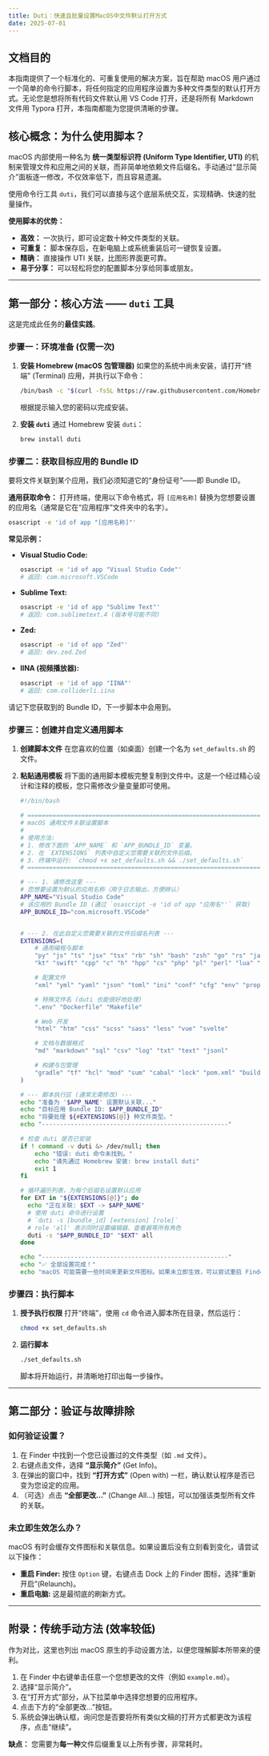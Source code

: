 ```yaml
---
title: Duti：快速且批量设置MacOS中文件默认打开方式
date: 2025-07-01
---
```


## **文档目的**

本指南提供了一个标准化的、可重复使用的解决方案，旨在帮助 macOS 用户通过一个简单的命令行脚本，将任何指定的应用程序设置为多种文件类型的默认打开方式。无论您是想将所有代码文件默认用 VS Code 打开，还是将所有 Markdown 文件用 Typora 打开，本指南都能为您提供清晰的步骤。

## **核心概念：为什么使用脚本？**

macOS 内部使用一种名为 **统一类型标识符 (Uniform Type Identifier, UTI)** 的机制来管理文件和应用之间的关联，而非简单地依赖文件后缀名。手动通过“显示简介”面板逐一修改，不仅效率低下，而且容易遗漏。

使用命令行工具 `duti`，我们可以直接与这个底层系统交互，实现精确、快速的批量操作。

**使用脚本的优势：**
*   **高效：** 一次执行，即可设定数十种文件类型的关联。
*   **可重复：** 脚本保存后，在新电脑上或系统重装后可一键恢复设置。
*   **精确：** 直接操作 UTI 关联，比图形界面更可靠。
*   **易于分享：** 可以轻松将您的配置脚本分享给同事或朋友。

---

## **第一部分：核心方法 —— `duti` 工具**

这是完成此任务的**最佳实践**。

### **步骤一：环境准备 (仅需一次)**

1.  **安装 Homebrew (macOS 包管理器)**
    如果您的系统中尚未安装，请打开“终端” (Terminal) 应用，并执行以下命令：
    ```bash
    /bin/bash -c "$(curl -fsSL https://raw.githubusercontent.com/Homebrew/install/HEAD/install.sh)"
    ```
    根据提示输入您的密码以完成安装。

2.  **安装 `duti`**
    通过 Homebrew 安装 `duti`：
    ```bash
    brew install duti
    ```

### **步骤二：获取目标应用的 Bundle ID**

要将文件关联到某个应用，我们必须知道它的“身份证号”——即 Bundle ID。

**通用获取命令：**
打开终端，使用以下命令格式，将 `[应用名称]` 替换为您想要设置的应用名（通常是它在“应用程序”文件夹中的名字）。

```bash
osascript -e 'id of app "[应用名称]"'
```

**常见示例：**
*   **Visual Studio Code:**
    ```bash
    osascript -e 'id of app "Visual Studio Code"'
    # 返回: com.microsoft.VSCode
    ```
*   **Sublime Text:**
    ```bash
    osascript -e 'id of app "Sublime Text"'
    # 返回: com.sublimetext.4 (版本号可能不同)
    ```
*   **Zed:**
    ```bash
    osascript -e 'id of app "Zed"'
    # 返回: dev.zed.Zed
    ```
*   **IINA (视频播放器):**
    ```bash
    osascript -e 'id of app "IINA"'
    # 返回: com.colliderli.iina
    ```

请记下您获取到的 Bundle ID，下一步脚本中会用到。

### **步骤三：创建并自定义通用脚本**

1.  **创建脚本文件**
    在您喜欢的位置（如桌面）创建一个名为 `set_defaults.sh` 的文件。

2.  **粘贴通用模板**
    将下面的通用脚本模板完整复制到文件中。这是一个经过精心设计和注释的模板，您只需修改少量变量即可使用。

    ```bash
    #!/bin/bash
    
    # ==============================================================================
    # macOS 通用文件关联设置脚本
    #
    # 使用方法:
    # 1. 修改下面的 `APP_NAME` 和 `APP_BUNDLE_ID` 变量。
    # 2. 在 `EXTENSIONS` 列表中自定义您需要关联的文件后缀。
    # 3. 终端中运行: `chmod +x set_defaults.sh && ./set_defaults.sh`
    # ==============================================================================
    
    # --- 1. 请修改这里 ---
    # 您想要设置为默认的应用名称（用于日志输出，方便辨认）
    APP_NAME="Visual Studio Code"
    # 该应用的 Bundle ID (通过 `osascript -e 'id of app "应用名"'` 获取)
    APP_BUNDLE_ID="com.microsoft.VSCode"
    
    
    # --- 2. 在此自定义您需要关联的文件后缀名列表 ---
    EXTENSIONS=(
        # 通用编程与脚本
        "py" "js" "ts" "jsx" "tsx" "rb" "sh" "bash" "zsh" "go" "rs" "java"
        "kt" "swift" "cpp" "c" "h" "hpp" "cs" "php" "pl" "perl" "lua" "r" "dart"
    
        # 配置文件
        "xml" "yml" "yaml" "json" "toml" "ini" "conf" "cfg" "env" "properties"
    
        # 特殊文件名 (duti 也能很好地处理)
        ".env" "Dockerfile" "Makefile"
    
        # Web 开发
        "html" "htm" "css" "scss" "sass" "less" "vue" "svelte"
    
        # 文档与数据格式
        "md" "markdown" "sql" "csv" "log" "txt" "text" "jsonl"
    
        # 构建与包管理
        "gradle" "tf" "hcl" "mod" "sum" "cabal" "lock" "pom.xml" "build.sbt"
    )
    
    # --- 脚本执行区 (通常无需修改) ---
    echo "准备为 '$APP_NAME' 设置默认关联..."
    echo "目标应用 Bundle ID: $APP_BUNDLE_ID"
    echo "将要处理 ${#EXTENSIONS[@]} 种文件类型。"
    echo "----------------------------------------------------"
    
    # 检查 duti 是否已安装
    if ! command -v duti &> /dev/null; then
        echo "错误: duti 命令未找到。"
        echo "请先通过 Homebrew 安装: brew install duti"
        exit 1
    fi
    
    # 循环遍历列表，为每个后缀名设置默认应用
    for EXT in "${EXTENSIONS[@]}"; do
      echo "正在关联: $EXT -> $APP_NAME"
      # 使用 duti 命令进行设置
      # `duti -s [bundle_id] [extension] [role]`
      # role 'all' 表示同时设置编辑器、查看器等所有角色
      duti -s "$APP_BUNDLE_ID" "$EXT" all
    done
    
    echo "----------------------------------------------------"
    echo "✅ 全部设置完成！"
    echo "macOS 可能需要一些时间来更新文件图标。如果未立即生效，可以尝试重启 Finder。"
    
    ```

### **步骤四：执行脚本**

1.  **授予执行权限**
    打开“终端”，使用 `cd` 命令进入脚本所在目录，然后运行：
    ```bash
    chmod +x set_defaults.sh
    ```

2.  **运行脚本**
    ```bash
    ./set_defaults.sh
    ```
    脚本将开始运行，并清晰地打印出每一步操作。

---

## **第二部分：验证与故障排除**

### **如何验证设置？**

1.  在 Finder 中找到一个您已设置过的文件类型（如 `.md` 文件）。
2.  右键点击文件，选择 **“显示简介”** (Get Info)。
3.  在弹出的窗口中，找到 **“打开方式”** (Open with) 一栏，确认默认程序是否已变为您设定的应用。
4.  （可选）点击 **“全部更改…”** (Change All...) 按钮，可以加强该类型所有文件的关联。

### **未立即生效怎么办？**

macOS 有时会缓存文件图标和关联信息。如果设置后没有立刻看到变化，请尝试以下操作：
*   **重启 Finder:** 按住 `Option` 键，右键点击 Dock 上的 Finder 图标，选择“重新开启”(Relaunch)。
*   **重启电脑:** 这是最彻底的刷新方式。

---

## **附录：传统手动方法 (效率较低)**

作为对比，这里也列出 macOS 原生的手动设置方法，以便您理解脚本所带来的便利。

1.  在 Finder 中右键单击任意一个您想更改的文件（例如 `example.md`）。
2.  选择“显示简介”。
3.  在“打开方式”部分，从下拉菜单中选择您想要的应用程序。
4.  点击下方的“全部更改…”按钮。
5.  系统会弹出确认框，询问您是否要将所有类似文稿的打开方式都更改为该程序，点击“继续”。

**缺点：** 您需要为**每一种**文件后缀重复以上所有步骤，非常耗时。